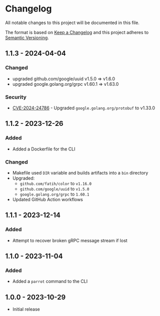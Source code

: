 # Changelog
All notable changes to this project will be documented in this file.

The format is based on [Keep a Changelog](http://keepachangelog.com/en/1.0.0/)
and this project adheres to [Semantic Versioning](http://semver.org/spec/v2.0.0.html).

## 1.1.3 - 2024-04-04

### Changed

- upgraded github.com/google/uuid v1.5.0 => v1.6.0
- upgraded google.golang.org/grpc v1.60.1 => v1.63.0

### Security

- [CVE-2024-24786](https://cve.mitre.org/cgi-bin/cvename.cgi?name=CVE-2024-24786) - Upgraded `google.golang.org/protobuf` to v1.33.0

## 1.1.2 - 2023-12-26

### Added

- Added a Dockerfile for the CLI

### Changed

- Makefile used `DIR` variable and builds artifacts into a `bin` directory
- Upgraded:
  - `github.com/fatih/color` to `v1.16.0`
  - `github.com/google/uuid` to `v1.5.0`
  - `google.golang.org/grpc` to `1.60.1`
- Updated GitHub Action workflows

## 1.1.1 - 2023-12-14

### Added

- Attempt to recover broken gRPC message stream if lost

## 1.1.0 - 2023-11-04

### Added

- Added a `parrot` command to the CLI

## 1.0.0 - 2023-10-29

- Initial release